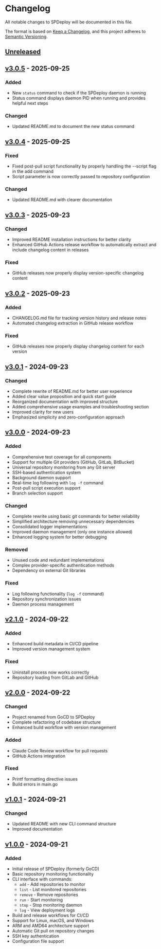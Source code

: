 # Changelog

All notable changes to SPDeploy will be documented in this file.

The format is based on [Keep a Changelog](https://keepachangelog.com/en/1.0.0/),
and this project adheres to [Semantic Versioning](https://semver.org/spec/v2.0.0.html).

## [Unreleased]

## [v3.0.5] - 2025-09-25

### Added
- New `status` command to check if the SPDeploy daemon is running
- Status command displays daemon PID when running and provides helpful next steps

### Changed
- Updated README.md to document the new status command

## [v3.0.4] - 2025-09-25

### Fixed
- Fixed post-pull script functionality by properly handling the --script flag in the add command
- Script parameter is now correctly passed to repository configuration

### Changed
- Updated README.md with clearer documentation

## [v3.0.3] - 2025-09-23

### Changed
- Improved README installation instructions for better clarity
- Enhanced GitHub Actions release workflow to automatically extract and include changelog content in releases

### Fixed
- GitHub releases now properly display version-specific changelog content

## [v3.0.2] - 2025-09-23

### Added
- CHANGELOG.md file for tracking version history and release notes
- Automated changelog extraction in GitHub release workflow

### Fixed
- GitHub releases now properly display changelog content for each version

## [v3.0.1] - 2024-09-23

### Changed
- Complete rewrite of README.md for better user experience
- Added clear value proposition and quick start guide
- Reorganized documentation with improved structure
- Added comprehensive usage examples and troubleshooting section
- Improved clarity for new users
- Emphasized simplicity and zero-configuration approach

## [v3.0.0] - 2024-09-23

### Added
- Comprehensive test coverage for all components
- Support for multiple Git providers (GitHub, GitLab, BitBucket)
- Universal repository monitoring from any Git server
- SSH-based authentication system
- Background daemon support
- Real-time log following with `log -f` command
- Post-pull script execution support
- Branch selection support

### Changed
- Complete rewrite using basic git commands for better reliability
- Simplified architecture removing unnecessary dependencies
- Consolidated logger implementations
- Improved daemon management (only one instance allowed)
- Enhanced logging system for better debugging

### Removed
- Unused code and redundant implementations
- Complex provider-specific authentication methods
- Dependency on external Git libraries

### Fixed
- Log following functionality (`log -f` command)
- Repository synchronization issues
- Daemon process management

## [v2.1.0] - 2024-09-22

### Added
- Enhanced build metadata in CI/CD pipeline
- Improved version management system

### Fixed
- Uninstall process now works correctly
- Repository loading from GitLab and GitHub

## [v2.0.0] - 2024-09-22

### Changed
- Project renamed from GoCD to SPDeploy
- Complete refactoring of codebase structure
- Enhanced build workflow with version management

### Added
- Claude Code Review workflow for pull requests
- GitHub Actions integration

### Fixed
- Printf formatting directive issues
- Build errors in main.go

## [v1.0.1] - 2024-09-21

### Changed
- Updated README with new CLI command structure
- Improved documentation

## [v1.0.0] - 2024-09-21

### Added
- Initial release of SPDeploy (formerly GoCD)
- Basic repository monitoring functionality
- CLI interface with commands:
  - `add` - Add repositories to monitor
  - `list` - List monitored repositories
  - `remove` - Remove repositories
  - `run` - Start monitoring
  - `stop` - Stop monitoring daemon
  - `log` - View deployment logs
- Build and release workflows for CI/CD
- Support for Linux, macOS, and Windows
- ARM and AMD64 architecture support
- Automatic Git pull on repository changes
- SSH key authentication
- Configuration file support

[Unreleased]: https://github.com/simonjcarr/spdeploy/compare/v3.0.5...HEAD
[v3.0.5]: https://github.com/simonjcarr/spdeploy/compare/v3.0.4...v3.0.5
[v3.0.4]: https://github.com/simonjcarr/spdeploy/compare/v3.0.3...v3.0.4
[v3.0.3]: https://github.com/simonjcarr/spdeploy/compare/v3.0.2...v3.0.3
[v3.0.2]: https://github.com/simonjcarr/spdeploy/compare/v3.0.1...v3.0.2
[v3.0.1]: https://github.com/simonjcarr/spdeploy/compare/v3.0.0...v3.0.1
[v3.0.0]: https://github.com/simonjcarr/spdeploy/compare/v2.1.0...v3.0.0
[v2.1.0]: https://github.com/simonjcarr/spdeploy/compare/v2.0.0...v2.1.0
[v2.0.0]: https://github.com/simonjcarr/spdeploy/compare/v1.0.1...v2.0.0
[v1.0.1]: https://github.com/simonjcarr/spdeploy/compare/v1.0.0...v1.0.1
[v1.0.0]: https://github.com/simonjcarr/spdeploy/releases/tag/v1.0.0